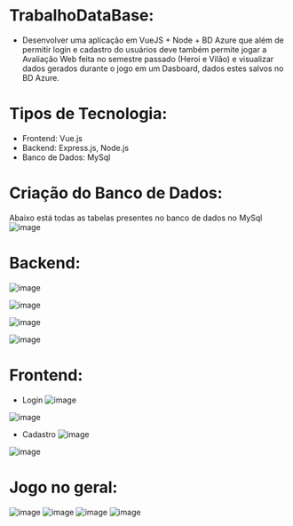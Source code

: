 # TrabalhoDataBase:
- Desenvolver uma aplicação em VueJS + Node + BD Azure que além de permitir login e cadastro do usuários deve também permite jogar a Avaliação Web feita no semestre passado (Heroi e Vilão) e visualizar dados gerados durante o jogo em um Dasboard, dados estes salvos no BD Azure.

# Tipos de Tecnologia:
- Frontend: Vue.js
- Backend: Express.js, Node.js
- Banco de Dados: MySql

# Criação do Banco de Dados:

Abaixo está todas as tabelas presentes no banco de dados no MySql
![image](https://github.com/xArthurFerreira/TrabalhoDataBase/assets/141787340/621b69e7-955b-4e81-b744-987de9c468bf)


# Backend:
![image](https://github.com/xArthurFerreira/TrabalhoDataBase/assets/141787340/2f06240b-0a9a-40d8-a4d4-20e6f7f33ac6)

![image](https://github.com/xArthurFerreira/TrabalhoDataBase/assets/141787340/3251900b-2989-4e48-bbbe-1acf1b356b8a)

![image](https://github.com/xArthurFerreira/TrabalhoDataBase/assets/141787340/b8b6456e-1ec5-4ad0-9634-3ba707000da2)

![image](https://github.com/xArthurFerreira/TrabalhoDataBase/assets/141787340/2ccd0453-58e0-4e84-a6f3-626d6e3a77b0)


# Frontend:
- Login
![image](https://github.com/xArthurFerreira/TrabalhoDataBase/assets/141787340/a1b9eb06-1c45-47b2-b6e8-5031c7d9f6de)

![image](https://github.com/xArthurFerreira/TrabalhoDataBase/assets/141787340/2a6bdee2-dac3-49b0-82fb-9202f03a0605)

- Cadastro
![image](https://github.com/xArthurFerreira/TrabalhoDataBase/assets/141787340/45e720f4-fb62-4225-917d-68ff8733fbb4)

![image](https://github.com/xArthurFerreira/TrabalhoDataBase/assets/141787340/c21543c1-60e4-48e8-813b-d1e65761309f)

# Jogo no geral:

![image](https://github.com/xArthurFerreira/TrabalhoDataBase/assets/141787340/ac7b4f9f-e634-46b4-b70f-131eea924037)
![image](https://github.com/xArthurFerreira/TrabalhoDataBase/assets/141787340/4e1ad958-6c22-4ba0-afee-eff116d6bb86)
![image](https://github.com/xArthurFerreira/TrabalhoDataBase/assets/141787340/9891aec0-d5d7-430e-8f04-542123f629dd)
![image](https://github.com/xArthurFerreira/TrabalhoDataBase/assets/141787340/6120d48c-91b6-41a4-9fa4-42d555fd6ed1)


